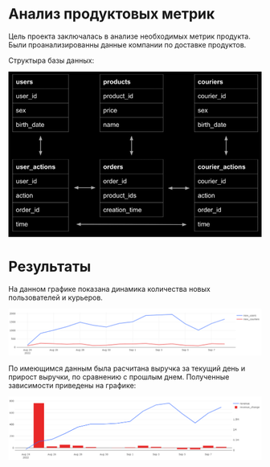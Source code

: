 # Анализ продуктовых метрик

Цель проекта заключалась в анализе необходимых метрик продукта. Были проанализированны данные компании по доставке продуктов.

Структыра базы данных:

![](https://github.com/Sergei1012/Analysis_of_product_metrics/blob/master/Структура%20БД.png)

# Результаты

На данном графике показана динамика количества новых пользователей и курьеров.

![](https://github.com/Sergei1012/Analysis_of_product_metrics/blob/master/Графики/Динамика%20количества%20пользователей%20и%20курьеров.png)

По имеющимся данным была расчитана выручка за текущий день и прирост выручки, по сравнению с прошлым днем. Полученные зависимости приведены на графике:

![](https://github.com/Sergei1012/Analysis_of_product_metrics/blob/master/Графики/Выручка.png)
